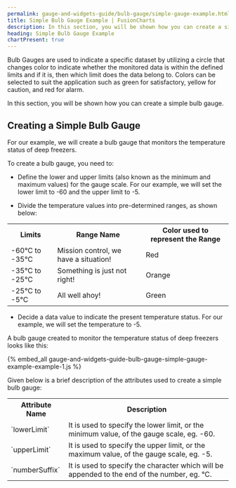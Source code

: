 ```yaml
---
permalink: gauge-and-widgets-guide/bulb-gauge/simple-gauge-example.html
title: Simple Bulb Gauge Example | FusionCharts 
description: In this section, you will be shown how you can create a simple bulb gauge. To create a bulb you need to define the lower and upper limits.
heading: Simple Bulb Gauge Example
chartPresent: true
---
```


Bulb Gauges are used to indicate a specific dataset by utilizing a circle that changes color to indicate whether the monitored data is within the defined limits and if it is, then which limit does the data belong to. Colors can be selected to suit the application such as green for satisfactory, yellow for caution, and red for alarm.

In this section, you will be shown how you can create a simple bulb gauge.

## Creating a Simple Bulb Gauge

For our example, we will create a bulb gauge that monitors the temperature status of deep freezers.

To create a bulb gauge, you need to:

* Define the lower and upper limits (also known as the minimum and maximum values) for the gauge scale. For our example, we will set the lower limit to -60 and the upper limit to -5.

* Divide the temperature values into pre-determined ranges, as shown below:

<table>
  <tr>
    <th>Limits</th>
    <th>Range Name</th>
    <th>Color used to represent the Range</th>
  </tr>
  <tr>
    <td>-60°C to -35°C</td>
    <td>Mission control, we have a situation!</td>
    <td>Red</td>
  </tr>
  <tr>
    <td>-35°C to -25°C</td>
    <td>Something is just  not right!</td>
    <td>Orange</td>
  </tr>
  <tr>
    <td>-25°C to -5°C</td>
    <td>All well ahoy!</td>
    <td>Green</td>
  </tr>
</table>


* Decide a data value to indicate the present temperature status. For our example, we will set the temperature to -5.

A bulb gauge created to monitor the temperature status of deep freezers looks like this:

{% embed_all gauge-and-widgets-guide-bulb-gauge-simple-gauge-example-example-1.js %}

Given below is a brief description of the attributes used to create a simple bulb gauge:

<table>
  <tr>
    <th>Attribute Name</th>
    <th>Description</th>
  </tr>
  <tr>
    <td>`lowerLimit`</td>
    <td>It is used to specify the lower limit, or the minimum value, of the gauge scale, eg. -60.</td>
  </tr>
  <tr>
    <td>`upperLimit`</td>
    <td>It is used to specify the upper limit, or the maximum value, of the gauge scale, eg. -5.</td>
  </tr>
  <tr>
    <td>`numberSuffix`</td>
    <td>It is used to specify the character which will be appended to the end of the number, eg. °C.</td>
  </tr>
</table>